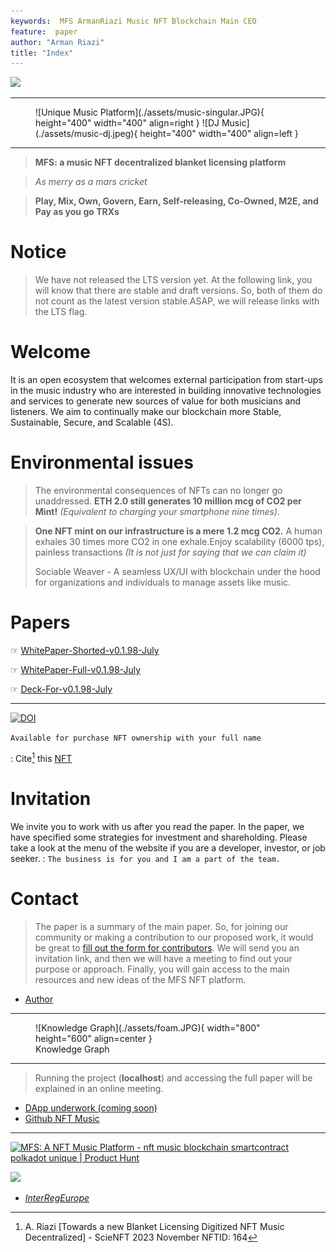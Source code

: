 ```yaml
---
keywords:  MFS ArmanRiazi Music NFT Blockchain Main CEO
feature:  paper
author: "Arman Riazi"
title: "Index"
---
```



<a href="https://app.fossa.com/projects/git%2Bgithub.com%2Farmanriazi%2Fmfs?ref=badge_shield" alt="FOSSA Status"><img src="https://app.fossa.com/api/projects/git%2Bgithub.com%2Farmanriazi%2Fmfs.svg?type=shield"/></a>

<!--
[![DOI](https://zenodo.org/badge/DOI/10.5281/zenodo.8023208.svg)](https://doi.org/10.5281/zenodo.8023208)
-->
---

<figure markdown>
![Unique Music Platform](./assets/music-singular.JPG){ height="400" width="400" align=right }
![DJ Music](./assets/music-dj.jpeg){ height="400" width="400" align=left }
</figure>

---

> **MFS: a music NFT decentralized blanket licensing platform**

> *As merry as a mars cricket*

> **Play, Mix, Own, Govern, Earn, Self-releasing, Co-Owned, M2E, and Pay as you go TRXs**

# Notice

> We have not released the LTS version yet. At the following link, you will know that there are stable and draft versions. So, both of them do not count as the latest version stable.ASAP, we will release links with the LTS flag.

# Welcome

It is an open ecosystem that welcomes external participation from start-ups in the
music industry who are interested in building innovative technologies and services to
generate new sources of value for both musicians and listeners. We aim to continually make our blockchain more Stable, Sustainable, Secure, and Scalable (4S).

# Environmental issues
> The environmental consequences of NFTs can no longer go unaddressed. **ETH 2.0 still generates 10 million mcg of CO2 per Mint!** *(Equivalent to charging your smartphone nine times).*

> **One NFT mint on our infrastructure is a mere 1.2 mcg CO2.** A human exhales 30 times more CO2 in one exhale.Enjoy scalability (6000 tps), painless transactions *(It is not just for saying that we can claim it)*
>
> Sociable Weaver - A seamless UX/UI with blockchain under the hood for organizations and individuals to manage assets like music.


# Papers

☞ [WhitePaper-Shorted-v0.1.98-July](https://drive.google.com/file/d/1DIV7u8WfPOtOa_rcwO5h_qflIXTCv6Fv/view?usp=sharing)

☞ [WhitePaper-Full-v0.1.98-July](https://drive.google.com/file/d/1g16ZU1ziZxi9szenutehr5jQzVrpfRFv/view?usp=sharing)

☞ [Deck-For-v0.1.98-July](https://drive.google.com/drive/folders/1SXgh49IEe6aIREtJcHYkcvR6xCvcQ3EM?usp=sharing)

---

[![DOI](https://zenodo.org/badge/DOI/10.5281/zenodo.8023208.svg)](https://doi.org/10.5281/zenodo.8023208)

`Available for purchase NFT ownership with your full name`

:   Cite[^1] this [NFT](https://scienft.com/nfts/156)

<!--The whitepaper is under publishing but you can get it by sending an email. Because of scammer attacks, I can not mention the chapter of the book and publisher. we are working on our solution without paying attention to our competitors. Even it is good news that shows how competitors have been found power-full of our work. In fact, we do not have competitors because all strategies and technical works are really unique in the industry.:. We are appreciated to have you here so please bookmark our link and to be keep tuned ❤️. We can not change the culture of people but we can do our own solitary-figure business.

> Nowadays, Technical knowledge is accessible to all people even persons who have not read a book in their life. Mindset is something that is not accessible to anybody so we severe discipline hard work and the tempering heat of experience and maturity.-->

<!--
## Whitepaper-stable-version v0.1.0-june-2023


- [x] [Public/Limited Whitepaper(Pdf)](https://drive.google.com/file/d/1MzfAVVbeF8C-G73cEpEcAVGu4dwY9yny/view?usp=sharing)

- [ ] [Request via zenodo link/Whitepaper(Pdf)](https://drive.google.com/file/d/119Tnl4XAr_1_1m-W2h71GlYAJvqOKXQAA/view?usp=sharing)


## Financial-paper-draft-version v0.1.0-june-2023

- [x] [Public/DFinancialpaper(Pdf)](https://drive.google.com/file/d/1hm12ETub0MTbTFtJJBB5_gSAp_pMmlSO/view?usp=sharing)

## Technical-paper-stable-version v0.1.0-june-2023

- [ ] Technical paper is also available only for persons that sending a request via [zenodo](https://zenodo.org/record/8023208)

## Full-paper-stable-version v0.1.0-june-2023

- [ ] Full paper is also available only for persons that sending a request via [zenodo](https://zenodo.org/record/8023208)

> Backup method: Papers are available only for persons that sent an email to: `armanriyazi.github.io@gmail.com` with the title: `Request Technical or full Paper-armanriyazi.github.io`

> Presented with respects

-->

# Invitation

We invite you to work with us after you read the paper. In the paper, we have specified some strategies for investment and shareholding.
Please take a look at the menu of the website if you are a developer, investor, or job seeker. 
:  `The business is for you and I am a part of the team.`

# Contact

> The paper is a summary of the main paper. So, for joining our community or making a contribution to our proposed work, it would be great to [fill out the form for contributors](forms/Form_partnership.md). We will send you an invitation link, and then we will have a meeting to find out your purpose or approach. Finally, you will gain access to the main resources and new ideas of the MFS NFT platform.

- [Author](https://armanriazi.github.io/services)

---

<figure markdown>
![Knowledge Graph](./assets/foam.JPG){ width="800" height="600" align=center }
<figcaption>Knowledge Graph</figcaption>
</figure>

---

> Running the project (**localhost**) and accessing the full paper will be explained in an online meeting.

- [DApp underwork (coming soon)](https://mfs.app)
- [Github NFT Music](https://github.com/armanriazi/nft-music-reference)

<!--
[mfs-music.netlify.app(coming soon)](https://mfs-music.netlify.app)

[mfs-music.vercel.app(coming soon)](https://mfs-music.vercel.app)

[nft-music.vercel/netlify.app(coming soon)](https://nft-music.x.app)
-->

---

<a href="https://www.producthunt.com/posts/mfs-a-nft-music-platform?utm_source=badge-featured&utm_medium=badge&utm_souce=badge-mfs&#0045;a&#0045;nft&#0045;music&#0045;platform" target="_blank"><img src="https://api.producthunt.com/widgets/embed-image/v1/featured.svg?post_id=398779&theme=light" alt="MFS&#0058;&#0032;A&#0032;NFT&#0032;Music&#0032;Platform - nft&#0032;music&#0032;blockchain&#0032;smartcontract&#0032;polkadot&#0032;unique | Product Hunt" style="width: 250px; height: 54px;" width="250" height="54" /></a>


<a href="https://app.fossa.com/projects/git%2Bgithub.com%2Farmanriazi%2Fmfs?ref=badge_large" alt="FOSSA Status"><img src="https://app.fossa.com/api/projects/git%2Bgithub.com%2Farmanriazi%2Fmfs.svg?type=large"/></a>

- *[InterRegEurope](https://www.interregeurope.eu/project-ideas/nft-music-platform)*

[^1]: A. Riazi [Towards a new Blanket Licensing Digitized NFT Music Decentralized] - ScieNFT 2023 November NFTID: 164

<!--
- *[21Crickets-MFS(zendo community)](https://zenodo.org/communities/21Crickets-mfs)*

- *[Metaverse Space. A.R](https://oncyber.io/spaces/KDVwdvMNh569X8RzLwoV)*

- *[21Crickets-Logo](./assets/logo/)*
  > Add the name of the file to the link: 
  > 21Crickets-Logo{0-9}.{png/jpg}
-->
